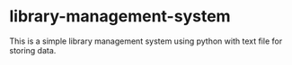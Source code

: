 # library-management-system
This is a simple library management system using python with text file for storing data.
